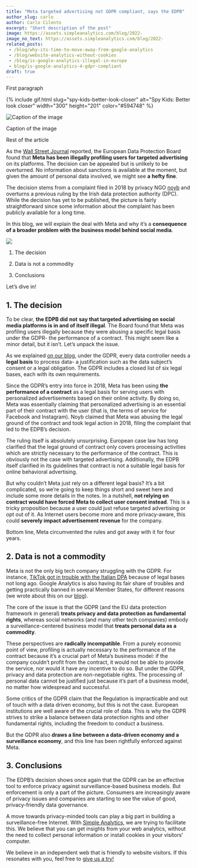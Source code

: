 ```yaml
---
title: "Meta targeted advertising not GDPR compliant, says the EDPB"
author_slug: carlo
author: Carlo Cilento
excerpt: "Short description of the post"
image: https://assets.simpleanalytics.com/blog/2022-
image_no_text: https://assets.simpleanalytics.com/blog/2022-
related_posts:
 - /blog/why-its-time-to-move-away-from-google-analytics
 - /blog/website-analytics-without-cookies
 - /blog/is-google-analytics-illegal-in-europe
 - blog/is-google-analytics-4-gdpr-compliant
draft: true
---
```


First paragraph

{% include gif.html slug="spy-kids-better-look-closer" alt="Spy Kids: Better look closer" width="300" height="201" color="#594748" %}

<img src="https://assets.simpleanalytics.com/blog/google-alternatives/google-analytics-dashboard.png" alt="Caption of the image" class="border-radius" />
<p class="caption" markdown="1">
  Caption of the image
</p>

Rest of the article

As the [Wall Street Journal](https://www.wsj.com/articles/metas-targeted-ad-model-faces-restrictions-in-europe-11670335772) reported, the European Data Protection Board found that **Meta has been illegally profiling users for targeted advertising** on its platforms. The decision can be appealed but is unlikely to be overturned. No information about sanctions is available at the moment, but given the amount of personal data involved, we might see **a** **hefty fine**.

The decision stems from a complaint filed in 2018 by privacy NGO [noyb](https://noyb.eu/en/noyb-win-personalized-ads-facebook-instagram-and-whatsapp-declared-illegal) and overturns a previous ruling by the Irish data protection authority (DPC). While the decision has yet to be published, the picture is fairly straightforward since some information about the complaint has been publicly available for a long time.

In this blog, we will explain the deal with Meta and why it’s a **consequence of a broader problem with the business model behind social media**.

![](https://lh5.googleusercontent.com/kcuH2R8HKuMoB4hhWzmE1A6b1PrbckTbYkkMKsWF_gd7O7vlINXPtikyMjNizRnX9kcYUEqnutHXqddkYaanNim54o24biZgA21VV6uIjAi-jyZwJ4-dYRy9HZc5kG1g70NxK7_Yr-oxcVLSmVYB-x2WAuH7vDE2vfH5HK8asmTsLVc31B_PTZoVaYbZ0g)

1.  The decision

2.  Data is not a commodity

3.  Conclusions

Let’s dive in!

## 1\. The decision

To be clear, **the EDPB did** **not** **say that targeted advertising on social media platforms is in and of itself illegal**. The Board found that Meta was profiling users illegally because they were abusing a specific legal basis under the GDPR- the performance of a contract. This might seem like a minor detail, but it isn’t. Let’s unpack the issue.

As we explained [on our blog](https://www.simpleanalytics.com/blog/gdpr-101-legal-bases), under the GDPR, every data controller needs a **legal basis** to process data- a justification such as the data subject’s consent or a legal obligation. The GDPR includes a closed list of six legal bases, each with its own requirements.

Since the GDPR’s entry into force in 2018, Meta has been using **the performance of a contract** as a legal basis for serving users with personalized advertisements based on their online activity. By doing so, Meta was essentially claiming that personalized advertising is an essential part of their contract with the user (that is, the terms of service for Facebook and Instagram). Noyb claimed that Meta was abusing the legal ground of the contract and took legal action in 2018, filing the complaint that led to the EDPB’s decision.

The ruling itself is absolutely unsurprising. European case law has long clarified that the legal ground of contract only covers processing activities which are strictly necessary to the performance of the contract. This is obviously not the case with targeted advertising. Additionally, the EDPB itself clarified in its guidelines that contract is not a suitable legal basis for online behavioral advertising.

But why couldn’t Meta just rely on a different legal basis? It’s a bit complicated, so we’re going to keep things short and sweet here and include some more details in the notes. In a nutshell, **not relying on contract would have forced Meta to collect user consent instead**. This is a tricky proposition because a user could just refuse targeted advertising or opt out of it. As Internet users become more and more privacy-aware, this could **severely impact advertisement revenue** for the company.

Bottom line, Meta circumvented the rules and got away with it for four years.

## 2\. Data is not a commodity

Meta is not the only big tech company struggling with the GDPR. For instance, [TikTok got in trouble with the Italian DPA](https://thehackernews.com/2022/07/tiktok-postpones-privacy-policy-update.html) because of legal bases not long ago. Google Analytics is also having its fair share of troubles and getting practically banned in several Member States, for different reasons (we wrote about this on our [blog](https://www.simpleanalytics.com/blog/the-complete-overview-from-101-noyb-complaints-to-banning-google-analytics)).

The core of the issue is that the GDPR (and the EU data protection framework in general) **treats privacy and data protection as fundamental rights**, whereas social networks (and many other tech companies) embody a surveillance-centered business model that **treats personal data as a commodity**.

These perspectives are **radically incompatible**. From a purely economic point of view, profiling is actually necessary to the performance of the contract because it’s a crucial part of Meta’s business model: if the company couldn’t profit from the contract, it would not be able to provide the service, nor would it have any incentive to do so. But under the GDPR, privacy and data protection are non-negotiable rights. The processing of personal data cannot be justified just because it’s part of a business model, no matter how widespread and successful.

Some critics of the GDPR claim that the Regulation is impracticable and out of touch with a data driven economy, but this is not the case. European institutions are well aware of the crucial role of data. This is why the GDPR strives to strike a balance between data protection rights and other fundamental rights, including the freedom to conduct a business.

But the GDPR also **draws a line between a data-driven economy and a surveillance economy**, and this line has been rightfully enforced against Meta.

## 3\. Conclusions

The EDPB’s decision shows once again that the GDPR can be an effective tool to enforce privacy against surveillance-based business models. But enforcement is only a part of the picture. Consumers are increasingly aware of privacy issues and companies are starting to see the value of good, privacy-friendly data governance.

A move towards privacy-minded tools can play a big part in building a surveillance-free Internet. With [Simple Analytics,](https://www.simpleanalytics.com/) we are trying to facilitate this. We believe that you can get insights from your web analytics, without the need to collect personal information or install cookies in your visitors’ computer.

We believe in an independent web that is friendly to website visitors. If this resonates with you, feel free to [give us a try!](https://simpleanalytics.com/simpleanalytics.com)

